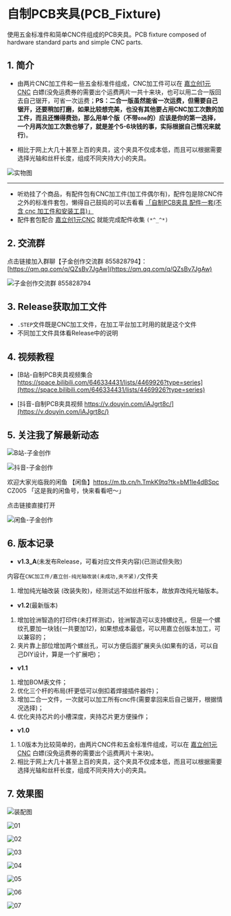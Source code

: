 # 自制PCB夹具(PCB_Fixture)
使用五金标准件和简单CNC件组成的PCB夹具。PCB fixture composed of hardware standard parts and simple CNC parts.

## 1. 简介

- 由两片CNC加工件和一些五金标准件组成，CNC加工件可以在 [嘉立创1元CNC](https://www.jlc-cnc.com/ac/ACUHiDI0/CPWXDXgd) 白嫖(没免运费券的需要出个运费两片一共十来块，也可以用二合一版回去自己锯开，可省一次运费；**PS：二合一版虽然能省一次运费，但需要自己锯开，还要稍加打磨，如果比较想完美，也没有其他要占用CNC加工次数的加工件，而且还懒得费劲，那么用单个版（不带`one`的）应该是你的第一选择，一个月两次加工次数也够了，就是差个5-6块钱的事，实际根据自己情况来就行**)。

- 相比于网上大几十甚至上百的夹具，这个夹具不仅成本低，而且可以根据需要选择光轴和丝杆长度，组成不同夹持大小的夹具。

![实物图](vx_images/v1.1/01_mini.jpg)

---
- 听劝挂了个商品，有配件包有CNC加工件(加工件偶尔有)，配件包是除CNC件之外的标准件套包，懒得自己鼓捣的可以去看看 [「自制PCB夹具 配件一套(不含 cnc 加工件和安装工具)」](http://e.tb.cn/h.gAQCwxIyroVmxB7?tk=MRA93pnvb30)
- 配件套包配合 [嘉立创1元CNC](https://www.jlc-cnc.com/ac/ACUHiDI0/CPWXDXgd) 就能完成配件收集 `(*^_^*)`

## 2. 交流群

点击链接加入群聊【子金创作交流群 855828794】：[https://qm.qq.com/q/QZsBv7JgAw](https://qm.qq.com/q/QZsBv7JgAw)

![子金创作交流群 855828794](vx_images/zijinchuangzuoqq.png)

## 3. Release获取加工文件

- `.STEP`文件既是CNC加工文件，在加工平台加工时用的就是这个文件
- 不同加工文件具体看Release中的说明

## 4. 视频教程

- [B站-自制PCB夹具视频集合 https://space.bilibili.com/646334431/lists/4469926?type=series](https://space.bilibili.com/646334431/lists/4469926?type=series)

- [抖音-自制PCB夹具视频 https://v.douyin.com/iAJgrt8c/](https://v.douyin.com/iAJgrt8c/)

## 5. 关注我了解最新动态

![B站-子金创作](vx_images/bilibilierweima.png)

![抖音-子金创作](vx_images/douyinerweima.png)


欢迎大家光临我的闲鱼 【闲鱼】https://m.tb.cn/h.TmkK9tq?tk=bM1le4dBSpc CZ005 「这是我的闲鱼号，快来看看吧～」

点击链接直接打开

![闲鱼-子金创作](vx_images/xianyuerweima.jpg)


## 6. 版本记录

- **v1.3_A**(未发布Release，可看对应文件夹内容)(已测试但失败)

内容在`CNC加工件/嘉立创-纯光轴改装(未成功,夹不紧)/`文件夹

1. 增加纯光轴改装 (改装失败)，经测试远不如丝杆版本，故放弃改纯光轴版本。

- **v1.2**(最新版本)

1. 增加铨洲智造的打印件(未打样测试)，铨洲智造可以支持螺纹孔，但是一个螺纹孔要加一块钱(一共要加12)，如果想成本最低，可以用嘉立创版本加工，可以兼容的；
2. 夹片靠上部位增加两个螺丝孔，可以方便后面扩展夹头(如果有的话，可以自己DIY设计，算是一个扩展吧)；

- **v1.1**

1. 增加BOM表文件；
2. 优化三个杆的布局(杆更低可以倒扣着焊接插件器件)；
3. 增加二合一文件，一次就可以加工所有cnc件(需要拿回来后自己锯开，根据情况选择)；
4. 优化夹持芯片的小槽深度，夹持芯片更方便操作；

- **v1.0**

1. 1.0版本为比较简单的，由两片CNC件和五金标准件组成，可以在 [嘉立创1元CNC](https://www.jlc-cnc.com/ac/ACUHiDI0/CPWXDXgd) 白嫖(没免运费券的需要出个运费两片十来块)。
2. 相比于网上大几十甚至上百的夹具，这个夹具不仅成本低，而且可以根据需要选择光轴和丝杆长度，组成不同夹持大小的夹具。

## 7. 效果图

![装配图](vx_images/v1.1/00.jpg)

![01](vx_images/v1.1/01.jpg)

![02](vx_images/v1.1/02.jpg)

![03](vx_images/v1.1/03.jpg)

![04](vx_images/v1.1/04.jpg)

![05](vx_images/v1.1/05.jpg)

![06](vx_images/v1.1/06.jpg)

![07](vx_images/v1.1/07.jpg)
